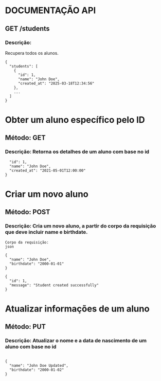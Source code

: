 # DOCUMENTAÇÃO API

## GET /students

### Descrição: 

Recupera todos os alunos.

```
{
  "students": [
    {
      "id": 1,
      "name": "John Doe",
      "created_at": "2025-03-18T12:34:56"
    },
    ...
  ]
}
```
# Obter um aluno específico pelo ID

## Método: GET 

### Descrição: Retorna os detalhes de um aluno com base no id 

``` {
  "id": 1,
  "name": "John Doe",
  "created_at": "2021-05-01T12:00:00"
}
```

# Criar um novo aluno

## Método: POST

### Descrição: Cria um novo aluno, a partir do corpo da requisição que deve incluir name e birthdate.
```
Corpo da requisição:
json

{
  "name": "John Doe",
  "birthdate": "2000-01-01"
}

```
```
{
  "id": 1,
  "message": "Student created successfully"
}

```

# Atualizar informações de um aluno

## Método: PUT 

### Descrição: Atualizar o nome e a data de nascimento de um aluno com base no id 

```

{
  "name": "John Doe Updated",
  "birthdate": "2000-01-02"
}

```
